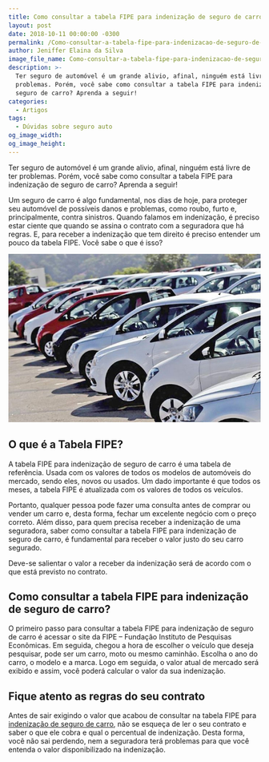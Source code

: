 ```yaml
---
title: Como consultar a tabela FIPE para indenização de seguro de carro
layout: post
date: 2018-10-11 00:00:00 -0300
permalink: /Como-consultar-a-tabela-fipe-para-indenizacao-de-seguro-de-carro
author: Jeniffer Elaina da Silva
image_file_name: Como-consultar-a-tabela-fipe-para-indenizacao-de-seguro-de-carro
description: >-
  Ter seguro de automóvel é um grande alivio, afinal, ninguém está livre de ter
  problemas. Porém, você sabe como consultar a tabela FIPE para indenização de
  seguro de carro? Aprenda a seguir!
categories:
  - Artigos
tags:
  - Dúvidas sobre seguro auto
og_image_width:
og_image_height:
---
```


Ter seguro de autom&oacute;vel &eacute; um grande alivio, afinal, ningu&eacute;m est&aacute; livre de ter problemas. Por&eacute;m, voc&ecirc; sabe como consultar a tabela FIPE para indeniza&ccedil;&atilde;o de seguro de carro? Aprenda a seguir!

Um seguro de carro &eacute; algo fundamental, nos dias de hoje, para proteger seu autom&oacute;vel de poss&iacute;veis danos e problemas, como roubo, furto e, principalmente, contra sinistros. Quando falamos em indeniza&ccedil;&atilde;o, &eacute; preciso estar ciente que quando se assina o contrato com a seguradora que h&aacute; regras. E, para receber a indeniza&ccedil;&atilde;o que tem direito &eacute; preciso entender um pouco da tabela FIPE. Voc&ecirc; sabe o que &eacute; isso?

![Como consultar a tabela FIPE para indenização de seguro de carro](/uploads/como-consultar-a-tabela-fipe-para-indenizacao-de-seguro-de-carro.jpg "Como consultar a tabela FIPE para indenização de seguro de carro")

## O que &eacute; a Tabela FIPE?

A tabela FIPE para indeniza&ccedil;&atilde;o de seguro de carro &eacute; uma tabela de refer&ecirc;ncia. Usada com os valores de todos os modelos de autom&oacute;veis do mercado, sendo eles, novos ou usados. Um dado importante &eacute; que todos os meses, a tabela FIPE &eacute; atualizada com os valores de todos os ve&iacute;culos.

Portanto, qualquer pessoa pode fazer uma consulta antes de comprar ou vender um carro e, desta forma, fechar um excelente neg&oacute;cio com o pre&ccedil;o correto. Al&eacute;m disso, para quem precisa receber a indeniza&ccedil;&atilde;o de uma seguradora, saber como consultar a tabela FIPE para indeniza&ccedil;&atilde;o de seguro de carro, &eacute; fundamental para receber o valor justo do seu carro segurado.

Deve-se salientar o valor a receber da indeniza&ccedil;&atilde;o ser&aacute; de acordo com o que est&aacute; previsto no contrato.

## Como consultar a tabela FIPE para indeniza&ccedil;&atilde;o de seguro de carro?

O primeiro passo para consultar a tabela FIPE para indeniza&ccedil;&atilde;o de seguro de carro &eacute; acessar o site da FIPE – Funda&ccedil;&atilde;o Instituto de Pesquisas Econ&ocirc;micas. Em seguida, chegou a hora de escolher o ve&iacute;culo que deseja pesquisar, pode ser um carro, moto ou mesmo caminh&atilde;o. Escolha o ano do carro, o modelo e a marca. Logo em seguida, o valor atual de mercado ser&aacute; exibido e assim, voc&ecirc; poder&aacute; calcular o valor da sua indeniza&ccedil;&atilde;o.

## Fique atento as regras do seu contrato

Antes de sair exigindo o valor que acabou de consultar na tabela FIPE para [indeniza&ccedil;&atilde;o de seguro de carro](https://www.segurodeautomovel.org/seguradora-pode-negar-a-indenizacao), n&atilde;o se esque&ccedil;a de ler o seu contrato e saber o que ele cobra e qual o percentual de indeniza&ccedil;&atilde;o. Desta forma, voc&ecirc; n&atilde;o sai perdendo, nem a seguradora ter&aacute; problemas para que voc&ecirc; entenda o valor disponibilizado na indeniza&ccedil;&atilde;o.